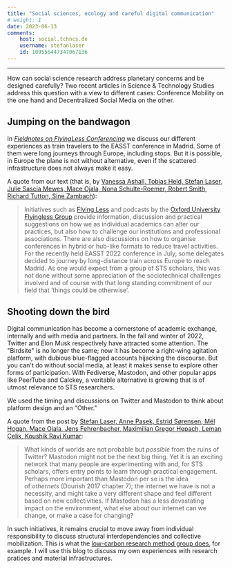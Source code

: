 ```yaml
---
title: "Social sciences, ecology and careful digital communication"
# weight: 1
date: 2023-06-13
comments:
    host: social.tchncs.de
    username: stefanlaser
    id: 109556447347067136
---
```

---
How can social science research address planetary concerns and be designed carefully? Two recent articles in Science & Technology Studies address this question with a view to different cases: Conference Mobility on the one hand and Decentralized Social Media on the other.

## Jumping on the bandwagon

In [*Fieldnotes on FlyingLess Conferencing*](https://www.easst.net/article/fieldnotes-on-flyingless-conferencing/) we discuss our different experiences as train travelers to the EASST conference in Madrid. Some of them were long journeys through Europe, including stops. But it is possible, in Europe the plane is not without alternative, even if the scattered infrastructure does not always make it easy. 

A quote from our text (that is, by [Vanessa Ashall, Tobias Held, Stefan Laser, Julie Sascia Mewes, Mace Ojala, Nona Schulte-Roemer, Robert Smith, Richard Tutton, Sine Zambach](https://www.easst.net/article/fieldnotes-on-flyingless-conferencing/#authors)):

> Initiatives such as [Flying Less](https://sites.tufts.edu/flyingless/) and podcasts by the [Oxford University Flyingless Group](https://twitter.com/oxford_policy) provide information, discussion and practical suggestions on how we as individual academics can alter our practices, but also how to challenge our institutions and professional associations. There are also discussions on how to organise conferences in hybrid or hub-like formats to reduce travel activities. For the recently held EASST 2022 conference in July, some delegates decided to journey by long-distance train across Europe to reach Madrid. As one would expect from a group of STS scholars, this was not done without some appreciation of the sociotechnical challenges involved and of course with that long standing commitment of our field that ‘things could be otherwise’.

## Shooting down the bird
Digital communication has become a cornerstone of academic exchange, internally and with media and partners. In the fall and winter of 2022, Twitter and Elon Musk respectively have attracted some attention. The "Birdsite" is no longer the same; now it has become a right-wing agitation platform, with dubious blue-flagged accounts hijacking the discourse. But you can't do without social media, at least it makes sense to explore other forms of participation. With Fediverse, Mastodon, and other popular apps like PeerTube and Calckey, a veritable alternative is growing that is of utmost relevance to STS researchers.

We used the timing and discussions on Twitter and Mastodon to think about platform design and an "Other."

A quote from the post by [Stefan Laser, Anne Pasek, Estrid Sørensen, Mél Hogan, Mace Ojala, Jens Fehrenbacher, Maximilian Gregor Hepach, Leman Çelik, Koushik Ravi Kumar](https://www.easst.net/article/the-environmental-footprint-of-social-media-hosting-tinkering-with-mastodon/#authors):

> What kinds of worlds are not probable but _possible_ from the ruins of Twitter? Mastodon might not be the next big thing. Yet it is an exciting network that many people are experimenting with and, for STS scholars, offers entry points to learn through practical engagement. Perhaps more important than Mastodon per se is the idea of _othernets_ (Dourish 2017 chapter 7); the internet we have is not a necessity, and might take a very different shape and feel different based on new collectivities. If Mastodon has a less devastating impact on the environment, what else about our internet can we change, or make a case for changing?

In such initiatives, it remains crucial to move away from individual responsibility to discuss structural interdependencies and collective mobilization. This is what the [low-carbon research method group does](http://lowcarbonmethods.com/), for example. I will use this blog to discuss my own experiences with research pratices and material infrastructures.